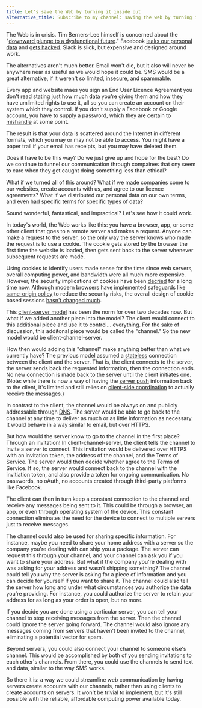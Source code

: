 ```yaml
---
title: Let's save the Web by turning it inside out
alternative_title: Subscribe to my channel: saving the web by turning it inside out
---
```


The Web is in crisis. Tim Berners-Lee himself is concerned about the "[downward plunge to a dysfunctional future](https://www.bbc.com/news/technology-47524474)." Facebook [leaks our personal data](https://en.wikipedia.org/wiki/Facebook%E2%80%93Cambridge_Analytica_data_scandal) and [gets hacked](https://techcrunch.com/2018/09/28/everything-you-need-to-know-about-facebooks-data-breach-affecting-50m-users/). Slack is slick, but expensive and designed around work.

The alternatives aren't much better. Email won't die, but it also will never be anywhere near as useful as we would hope it could be. SMS would be a great alternative, if it weren't so limited, [insecure](https://www.theverge.com/2017/9/18/16328172/sms-two-factor-authentication-hack-password-bitcoin), and spammable. 

Every app and website maes you sign an End User Licence Agreement you don't read stating just how much data you're giving them and how they have umlimited rights to use it, all so you can create an account on their system which they control. If you don't supply a Facebook or Google account, you have to supply a password, which they are certain to [mishandle](https://techcrunch.com/2019/04/18/instagram-password-leak-millions/) at some point.

The result is that your data is scattered around the Internet in different formats, which you may or may not be able to access. You might have a paper trail if your email has receipts, but you may have deleted them.

Does it have to be this way? Do we just give up and hope for the best? Do we continue to funnel our communication through compaines that ony seem to care when they get caught doing something less than ethical?

What if we turned all of this around? What if we made companies come to our websites, create accounts with us, and agree to our licence agreements? What if we distributed our personal data on our own terms, and even had specific terms for specific types of data?

Sound wonderful, fantastical, and impractical? Let's see how it could work.

In today's world, the Web works like this: you have a browser, app, or some other client that goes to a remote server and makes a request. Anyone can make a request to the server, so the only way the server knows who made the request is to use a cookie. The cookie gets stored by the browser the first time the website is loaded, then gets sent back to the server whenever subsequent requests are made. 

Using cookies to identify users made sense for the time since web servers, overall computing power, and bandwidth were all much more expensive. However, the security implications of cookies have been [decried](https://cacm.acm.org/magazines/2001/5/7369-digital-village-caustic-cookies/abstract) for a long time now. Although modern browsers have implemented safeguards like [same-origin policy](https://en.wikipedia.org/wiki/Same-origin_policy) to reduce the security risks, the overall design of cookie based sessions [hasn't changed much](https://en.wikipedia.org/wiki/HTTP_cookie#History).

This [client-server model](https://en.wikipedia.org/wiki/Client%E2%80%93server_model) has been the norm for over two decades now. But what if we added another piece into the model? The client would connect to this additional piece and use it to control... everything. For the sake of discussion, this additonal piece would be called the "channel." So the new model would be client-channel-server.

How then would adding this "channel" make anything better than what we currently have? The previous model assumed a [stateless](https://en.wikipedia.org/wiki/Stateless_protocol) connection between the client and the server. That is, the client connects to the server, the server sends back the requested information, then the connection ends. No new connection is made back to the server until the client initiates one. (Note: while there is now a way of having the [server push](https://developer.mozilla.org/en-US/docs/Web/API/Push_API) information back to the client, it's limited and still relies on [client-side coordination](https://developer.mozilla.org/en-US/docs/Web/API/Service_Worker_API) to actually receive the messages.)

In contrast to the client, the channel would be always on and publicly addressable through [DNS](https://en.wikipedia.org/wiki/Domain_Name_System). The server would be able to go back to the channel at any time to deliver as much or as little information as necessary. It would behave in a way similar to email, but over HTTPS.

But how would the server know to go to the channel in the first place? Through an invitation! In client-channel-server, the client tells the channel to invite a server to connect. This invitation would be delivered over HTTPS with an invitation token, the address of the channel, and the Terms of Service. The server would then decide whether agree to the Terms of Service. If so, the server would connect back to the channel with the invitiation token, and also provide a token for ongoing communication. No passwords, no oAuth, no accounts created through third-party platforms like Facebook.

The client can then in turn keep a constant connection to the channel and receive any messages being sent to it. This could be through a browser, an app, or even through operating system of the device. This constant connection eliminates the need for the device to connect to multiple servers just to receive messages.

The channel could also be used for sharing specific information. For instance, maybe you need to share your home address with a server so the company you're dealing with can ship you a package. The server can request this through your channel, and your channel can ask you if you want to share your address. But what if the company you're dealing with was asking for your address and wasn't shipping something? The channel could tell you why the server is asking for a piece of information and you can decide for yourself if you want to share it. The channel could also tell the server how long and under what circumstances you authorize the data you're providing. For instance, you could authorize the server to retain your address for as long as your order is open, but no more.

If you decide you are done using a particular server, you can tell your channel to stop receiving messages from the server. Then the channel could ignore the server going forward. The channel would also ignore any messages coming from servers that haven't been invited to the channel, eliminating a potential vector for spam.

Beyond servers, you could also connect your channel to someone else's channel. This would be accomplished by both of you sending invitations to each other's channels. From there, you could use the channels to send text and data, similar to the way SMS works.

So there it is: a way we could streamline web communication by having servers create accounts with our channels, rather than using clients to create accounts on servers. It won't be trivial to implement, but it's still possible with the reliable, affordable computing power available today.